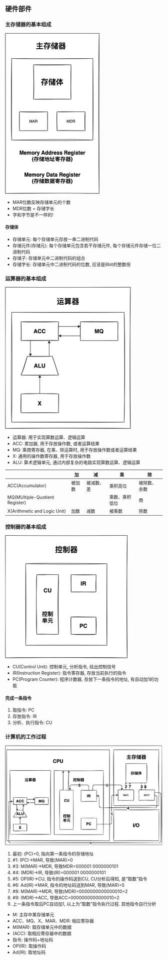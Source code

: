 ## 硬件部件

### 主存储器的基本组成

![](https://github.com/Ricolxwz/Computer-Organization/blob/c74d7fc03529c7e1654a4c23379fc502d187f54c/Computer-Organization%20WD/Computer%20system%20overview/IMG/Main%20memory1.png)

- MAR位数反映存储单元的个数
- MDR位数 = 存储字长
- 字和字节是不一样的!

#### 存储体

- 存储单元: 每个存储单元存放一串二进制代码
- 存储元件(存储元): 每个存储单元包含若干存储元件, 每个存储元件存储一位二进制代码
- 存储子: 存储单元中二进制代码的组合
- 存储字长: 存储单元中二进制代码的位数, 应该是8bit的整数倍

### 运算器的基本组成

![](https://github.com/Ricolxwz/Computer-Organization/blob/c74d7fc03529c7e1654a4c23379fc502d187f54c/Computer-Organization%20WD/Computer%20system%20overview/IMG/Arithmetic%20unit1.png)

- 运算器: 用于实现算数运算、逻辑运算
- ACC: 累加器, 用于存放操作数, 或者运算结果
- MQ: 乘商寄存器, 在乘、除运算时, 用于存放操作数或者运算结果
- X: 通用的操作数寄存器, 用于存放操作数
- ALU: 算术逻辑单元, 通过内部复杂的电路实现算数运算、逻辑运算

|                                | 加     | 减         | 乘             | 除           |
| ------------------------------ | ------ | ---------- | -------------- | ------------ |
| ACC(Accumulator)               | 被加数 | 被减数、差 | 乘积高位       | 被除数、余数 |
| MQ(MUltiple-Quotient Register) |        |            | 乘数、乘积低位 | 商           |
| X(Arithmetic and Logic Unit)   | 加数   | 减数       | 被乘数         | 除数         |

### 控制器的基本组成

![](https://github.com/Ricolxwz/Computer-Organization/blob/c74d7fc03529c7e1654a4c23379fc502d187f54c/Computer-Organization%20WD/Computer%20system%20overview/IMG/Controller1.png)

- CU(Control Unit): 控制单元, 分析指令, 给出控制信号
- IR(Instruction Register): 指令寄存器, 存放当前执行的指令
- PC(Program Counter): 程序计数器, 存放下一条指令的地址, 有自动加1的功能

#### 完成一条指令

1. 取指令: PC
2. 存放指令: IR
3. 分析、执行指令: CU

### 计算机的工作过程

![](https://github.com/Ricolxwz/Computer-Organization/blob/c74d7fc03529c7e1654a4c23379fc502d187f54c/Computer-Organization%20WD/Computer%20system%20overview/IMG/work%20process1.png)

1. 最初: (PC)=0, 指向第一条指令的存储地址
2. #1: (PC)->MAR, 导致(MAR)=0
3. #3: M(MAR)->MDR, 导致MDR=000001 0000000101
4. #4: (MDR)->IR, 导致(IR)=000001 0000000101
5. #5: OP(IR)->CU, 指令的操作码送到CU, CU分析后得知, 是“取数”指令
6. #6: Ad(IR)->MAR, 指令的地址码送到MAR, 导致(MAR)=5
7. #8: M(MAR)->MDR, 导致(MDR)=0000000000000010=2
8. #9: (MDR)->ACC, 导致ACC=0000000000000010=2
9. 上一条指令取后PC自动加1, 以上为“取数”指令执行过程. 其他指令自行分析

- M: 主存中某存储单元
- ACC、MQ、X、MAR、MDR: 相应寄存器
- M(MAR): 取存储单元中的数据
- (ACC): 取相应寄存器中的数据
- 指令: 操作码+地址码
- OP(IR): 取操作码
- Ad(IR): 取地址码